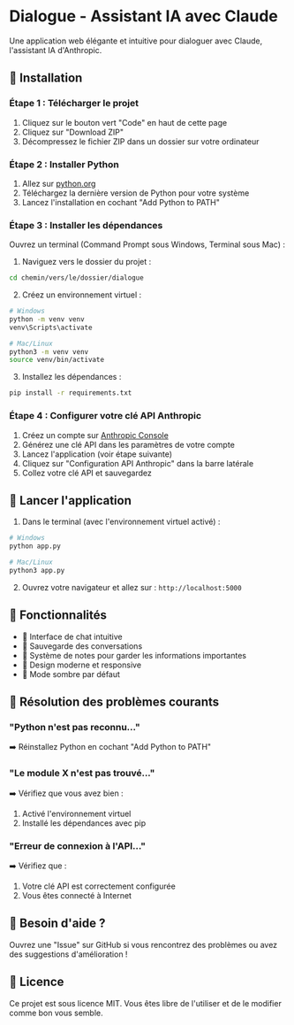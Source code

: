 # Dialogue - Assistant IA avec Claude

Une application web élégante et intuitive pour dialoguer avec Claude, l'assistant IA d'Anthropic.

## 🚀 Installation

### Étape 1 : Télécharger le projet

1. Cliquez sur le bouton vert "Code" en haut de cette page
2. Cliquez sur "Download ZIP"
3. Décompressez le fichier ZIP dans un dossier sur votre ordinateur

### Étape 2 : Installer Python

1. Allez sur [python.org](https://www.python.org/downloads/)
2. Téléchargez la dernière version de Python pour votre système
3. Lancez l'installation en cochant "Add Python to PATH"

### Étape 3 : Installer les dépendances

Ouvrez un terminal (Command Prompt sous Windows, Terminal sous Mac) :

1. Naviguez vers le dossier du projet :
```bash
cd chemin/vers/le/dossier/dialogue
```

2. Créez un environnement virtuel :
```bash
# Windows
python -m venv venv
venv\Scripts\activate

# Mac/Linux
python3 -m venv venv
source venv/bin/activate
```

3. Installez les dépendances :
```bash
pip install -r requirements.txt
```

### Étape 4 : Configurer votre clé API Anthropic

1. Créez un compte sur [Anthropic Console](https://console.anthropic.com/)
2. Générez une clé API dans les paramètres de votre compte
3. Lancez l'application (voir étape suivante)
4. Cliquez sur "Configuration API Anthropic" dans la barre latérale
5. Collez votre clé API et sauvegardez

## 🎯 Lancer l'application

1. Dans le terminal (avec l'environnement virtuel activé) :
```bash
# Windows
python app.py

# Mac/Linux
python3 app.py
```

2. Ouvrez votre navigateur et allez sur : `http://localhost:5000`

## 🌟 Fonctionnalités

- 💬 Interface de chat intuitive
- 📝 Sauvegarde des conversations
- 📌 Système de notes pour garder les informations importantes
- 🎨 Design moderne et responsive
- 🌙 Mode sombre par défaut

## 🔧 Résolution des problèmes courants

### "Python n'est pas reconnu..."
➡️ Réinstallez Python en cochant "Add Python to PATH"

### "Le module X n'est pas trouvé..."
➡️ Vérifiez que vous avez bien :
1. Activé l'environnement virtuel
2. Installé les dépendances avec pip

### "Erreur de connexion à l'API..."
➡️ Vérifiez que :
1. Votre clé API est correctement configurée
2. Vous êtes connecté à Internet

## 🤝 Besoin d'aide ?

Ouvrez une "Issue" sur GitHub si vous rencontrez des problèmes ou avez des suggestions d'amélioration !

## 📜 Licence

Ce projet est sous licence MIT. Vous êtes libre de l'utiliser et de le modifier comme bon vous semble.
